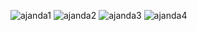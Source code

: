 ![ajanda1](https://github.com/user-attachments/assets/55bb7858-595b-4f03-86fd-0f92d3d47c9d)
![ajanda2](https://github.com/user-attachments/assets/b41996d0-7d1e-41ca-ba6e-0cd3c6358e8e)
![ajanda3](https://github.com/user-attachments/assets/8455ae0a-906d-4adc-8507-10cc2d675b73)
![ajanda4](https://github.com/user-attachments/assets/4a72edcc-6345-4ce4-9601-d904a24df52c)
